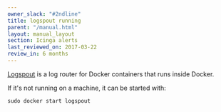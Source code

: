 ```yaml
---
owner_slack: "#2ndline"
title: logspout running
parent: "/manual.html"
layout: manual_layout
section: Icinga alerts
last_reviewed_on: 2017-03-22
review_in: 6 months
---
```


[Logspout](https://github.com/gliderlabs/logspout) is a log router for Docker containers that runs inside Docker.

If it's not running on a machine, it can be started with:

    sudo docker start logspout
